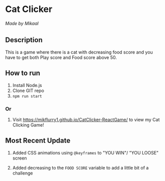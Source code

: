 # Cat Clicker
###### _Made by Mikaal_
## Description
This is a game where there is a cat with decreasing food score and you have to get both Play score and Food score above 50.
## How to run
1. Install Node.js
2. Clone GIT repo
3. `npm run start`
### Or
1. Visit https://mikflurry1.github.io/CatClicker-ReactGame/ to view my Cat Clicking Game!
## Most Recent Update
1. Added CSS animations using `@keyframes` to "YOU WIN"/ "YOU LOOSE" screen

2. Added decreasing to the `FOOD SCORE` variable to add a little bit of a challenge
